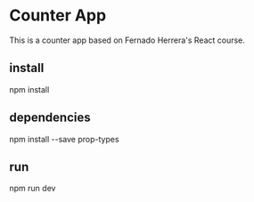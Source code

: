 # Counter App

This is a counter app based on Fernado Herrera's React course.

## install
npm install

## dependencies
npm install --save prop-types

## run
npm run dev